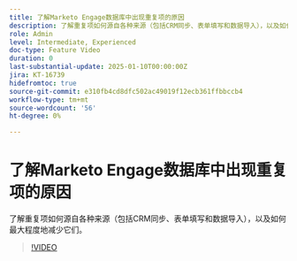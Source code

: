 ```yaml
---
title: 了解Marketo Engage数据库中出现重复项的原因
description: 了解重复项如何源自各种来源（包括CRM同步、表单填写和数据导入），以及如何最大程度地减少它们。
role: Admin
level: Intermediate, Experienced
doc-type: Feature Video
duration: 0
last-substantial-update: 2025-01-10T00:00:00Z
jira: KT-16739
hidefromtoc: true
source-git-commit: e310fb4cd8dfc502ac49019f12ecb361ffbbccb4
workflow-type: tm+mt
source-wordcount: '56'
ht-degree: 0%

---
```



# 了解Marketo Engage数据库中出现重复项的原因

了解重复项如何源自各种来源（包括CRM同步、表单填写和数据导入），以及如何最大程度地减少它们。

>[!VIDEO](https://video.tv.adobe.com/v/3441864/?learn=on&enablevpops)
